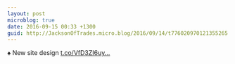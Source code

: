 ```yaml
---
layout: post
microblog: true
date: 2016-09-15 00:33 +1300
guid: http://JacksonOfTrades.micro.blog/2016/09/14/t776020970121355265.html
---
```

♠ New site design [t.co/VfD3ZI6uy...](https://t.co/VfD3ZI6uyo)
